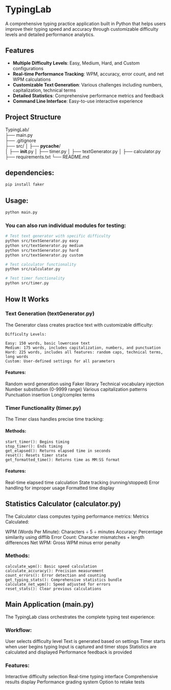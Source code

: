# TypingLab

A comprehensive typing practice application built in Python that helps users improve their typing speed and accuracy through customizable difficulty levels and detailed performance analytics.

## Features

- **Multiple Difficulty Levels**: Easy, Medium, Hard, and Custom configurations
- **Real-time Performance Tracking**: WPM, accuracy, error count, and net WPM calculations
- **Customizable Text Generation**: Various challenges including numbers, capitalization, technical terms
- **Detailed Statistics**: Comprehensive performance metrics and feedback
- **Command Line Interface**: Easy-to-use interactive experience

## Project Structure

TypingLab/   
├── main.py            
├── .gitignore            
├── src/
│   ├── __pycache__/      
│   ├── __init__.py
│   ├── timer.py
│   ├── textGenerator.py
│   ├── calculator.py
├── requirements.txt
└── README.md

## dependencies:
```bash
pip install faker
```
## Usage:
```bash
python main.py
```
### You can also run individual modules for testing:
```bash
# Test text generator with specific difficulty
python src/textGenerator.py easy
python src/textGenerator.py medium
python src/textGenerator.py hard
python src/textGenerator.py custom

# Test calculator functionality
python src/calculator.py

# Test timer functionality
python src/timer.py
```
## How It Works
### Text Generation (textGenerator.py)
The Generator class creates practice text with customizable difficulty:
```
Difficulty Levels:

Easy: 150 words, basic lowercase text
Medium: 175 words, includes capitalization, numbers, and punctuation
Hard: 225 words, includes all features: random caps, technical terms, long words
Custom: User-defined settings for all parameters
```
#### Features:

Random word generation using Faker library
Technical vocabulary injection
Number substitution (0-9999 range)
Various capitalization patterns
Punctuation insertion
Long/complex terms

### Timer Functionality (timer.py)
The Timer class handles precise time tracking:
#### Methods:
```
start_timer(): Begins timing
stop_timer(): Ends timing
get_elapsed(): Returns elapsed time in seconds
reset(): Resets timer state
get_formatted_time(): Returns time as MM:SS format
```
#### Features:

Real-time elapsed time calculation
State tracking (running/stopped)
Error handling for improper usage
Formatted time display

## Statistics Calculator (calculator.py)
The Calculator class computes typing performance metrics:
Metrics Calculated:

WPM (Words Per Minute): Characters ÷ 5 ÷ minutes
Accuracy: Percentage similarity using difflib
Error Count: Character mismatches + length differences
Net WPM: Gross WPM minus error penalty

### Methods:
```
calculate_wpm(): Basic speed calculation
calculate_accuracy(): Precision measurement
count_errors(): Error detection and counting
get_typing_stats(): Comprehensive statistics bundle
calculate_net_wpm(): Speed adjusted for errors
reset_stats(): Clear previous calculations
```
## Main Application (main.py)
The TypingLab class orchestrates the complete typing test experience:
### Workflow:

User selects difficulty level
Text is generated based on settings
Timer starts when user begins typing
Input is captured and timer stops
Statistics are calculated and displayed
Performance feedback is provided

### Features:

Interactive difficulty selection
Real-time typing interface
Comprehensive results display
Performance grading system
Option to retake tests